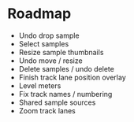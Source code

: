 # Roadmap

- Undo drop sample
- Select samples
- Resize sample thumbnails
- Undo move / resize
- Delete samples / undo delete
- Finish track lane position overlay
- Level meters
- Fix track names / numbering
- Shared sample sources
- Zoom track lanes
